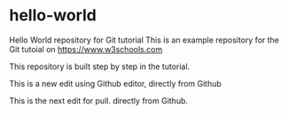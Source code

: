 # hello-world
Hello World repository for Git tutorial
This is an example repository for the Git tutoial on https://www.w3schools.com

This repository is built step by step in the tutorial.

This is a new edit using Github editor, directly from Github

This is the next edit for pull. directly from Github.
